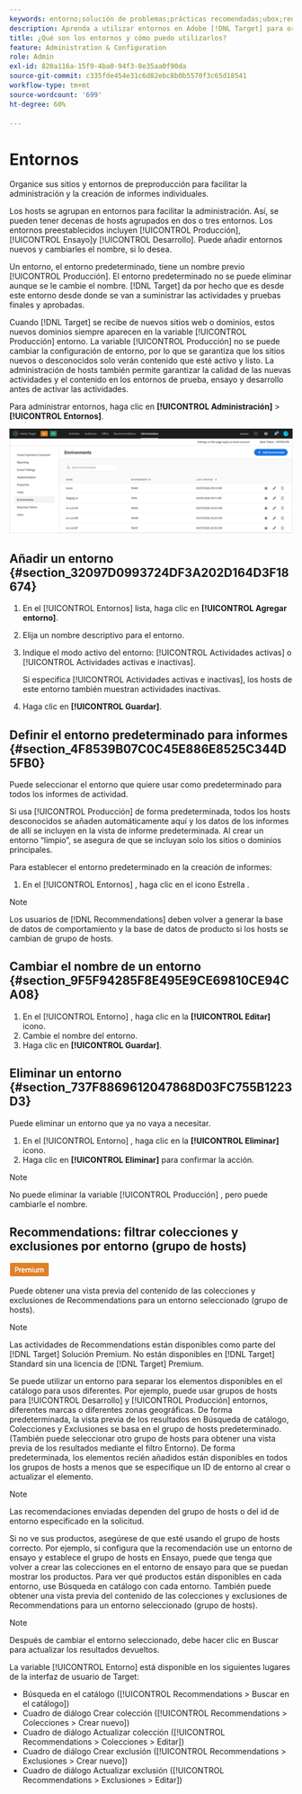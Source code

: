```yaml
---
keywords: entorno;solución de problemas;prácticas recomendadas;ubox;redirecciones;redireccionamiento;lista de direcciones permitidas;lista de direcciones bloqueadas;lista de bloqueados;lista de permitidos
description: Aprenda a utilizar entornos en Adobe [!DNL Target] para organizar sus sitios y entornos de preproducción con el fin de facilitar la administración y la creación de informes separados.
title: ¿Qué son los entornos y cómo puedo utilizarlos?
feature: Administration & Configuration
role: Admin
exl-id: 820a116a-15f9-4ba0-94f3-8e35aa0f90da
source-git-commit: c335fde454e31c6d82ebc8b0b5570f3c65d18541
workflow-type: tm+mt
source-wordcount: '699'
ht-degree: 60%

---
```


# Entornos

Organice sus sitios y entornos de preproducción para facilitar la administración y la creación de informes individuales.

Los hosts se agrupan en entornos para facilitar la administración. Así, se pueden tener decenas de hosts agrupados en dos o tres entornos. Los entornos preestablecidos incluyen [!UICONTROL Producción], [!UICONTROL Ensayo]y [!UICONTROL Desarrollo]. Puede añadir entornos nuevos y cambiarles el nombre, si lo desea.

Un entorno, el entorno predeterminado, tiene un nombre previo [!UICONTROL Producción]. El entorno predeterminado no se puede eliminar aunque se le cambie el nombre. [!DNL Target] da por hecho que es desde este entorno desde donde se van a suministrar las actividades y pruebas finales y aprobadas.

Cuando [!DNL Target] se recibe de nuevos sitios web o dominios, estos nuevos dominios siempre aparecen en la variable [!UICONTROL Producción] entorno. La variable [!UICONTROL Producción] no se puede cambiar la configuración de entorno, por lo que se garantiza que los sitios nuevos o desconocidos solo verán contenido que esté activo y listo. La administración de hosts también permite garantizar la calidad de las nuevas actividades y el contenido en los entornos de prueba, ensayo y desarrollo antes de activar las actividades.

Para administrar entornos, haga clic en **[!UICONTROL Administración]** > **[!UICONTROL Entornos]**.

![Lista de entornos](/help/administrating-target/assets/environments.png)

## Añadir un entorno {#section_32097D0993724DF3A202D164D3F18674}

1. En el [!UICONTROL Entornos] lista, haga clic en **[!UICONTROL Agregar entorno]**.
1. Elija un nombre descriptivo para el entorno.
1. Indique el modo activo del entorno: [!UICONTROL Actividades activas] o [!UICONTROL Actividades activas e inactivas].

   Si especifica [!UICONTROL Actividades activas e inactivas], los hosts de este entorno también muestran actividades inactivas.

1. Haga clic en **[!UICONTROL Guardar]**.

## Definir el entorno predeterminado para informes {#section_4F8539B07C0C45E886E8525C344D5FB0}

Puede seleccionar el entorno que quiere usar como predeterminado para todos los informes de actividad.

Si usa [!UICONTROL Producción] de forma predeterminada, todos los hosts desconocidos se añaden automáticamente aquí y los datos de los informes de allí se incluyen en la vista de informe predeterminada. Al crear un entorno “limpio”, se asegura de que se incluyan solo los sitios o dominios principales.

Para establecer el entorno predeterminado en la creación de informes:

1. En el [!UICONTROL Entornos] , haga clic en el icono Estrella .

>[!NOTE]
>
>Los usuarios de [!DNL Recommendations] deben volver a generar la base de datos de comportamiento y la base de datos de producto si los hosts se cambian de grupo de hosts.

## Cambiar el nombre de un entorno {#section_9F5F94285F8E495E9CE69810CE94CA08}

1. En el [!UICONTROL Entorno] , haga clic en la **[!UICONTROL Editar]** icono.
1. Cambie el nombre del entorno.
1. Haga clic en **[!UICONTROL Guardar]**.

## Eliminar un entorno {#section_737F8869612047868D03FC755B1223D3}

Puede eliminar un entorno que ya no vaya a necesitar.

1. En el [!UICONTROL Entorno] , haga clic en la **[!UICONTROL Eliminar]** icono.
1. Haga clic en **[!UICONTROL Eliminar]** para confirmar la acción.

>[!NOTE]
>
>No puede eliminar la variable [!UICONTROL Producción] , pero puede cambiarle el nombre.

## Recommendations: filtrar colecciones y exclusiones por entorno (grupo de hosts)

![Distintivo Premium](/help/assets/premium.png)

Puede obtener una vista previa del contenido de las colecciones y exclusiones de Recommendations para un entorno seleccionado (grupo de hosts).

>[!NOTE]
>
>Las actividades de Recommendations están disponibles como parte del [!DNL Target] Solución Premium. No están disponibles en [!DNL Target] Standard sin una licencia de [!DNL Target] Premium.

Se puede utilizar un entorno para separar los elementos disponibles en el catálogo para usos diferentes. Por ejemplo, puede usar grupos de hosts para [!UICONTROL Desarrollo] y [!UICONTROL Producción] entornos, diferentes marcas o diferentes zonas geográficas. De forma predeterminada, la vista previa de los resultados en Búsqueda de catálogo, Colecciones y Exclusiones se basa en el grupo de hosts predeterminado. (También puede seleccionar otro grupo de hosts para obtener una vista previa de los resultados mediante el filtro Entorno). De forma predeterminada, los elementos recién añadidos están disponibles en todos los grupos de hosts a menos que se especifique un ID de entorno al crear o actualizar el elemento.

>[!NOTE]
>
>Las recomendaciones enviadas dependen del grupo de hosts o del id de entorno especificado en la solicitud.


Si no ve sus productos, asegúrese de que esté usando el grupo de hosts correcto. Por ejemplo, si configura que la recomendación use un entorno de ensayo y establece el grupo de hosts en Ensayo, puede que tenga que volver a crear las colecciones en el entorno de ensayo para que se puedan mostrar los productos. Para ver qué productos están disponibles en cada entorno, use Búsqueda en catálogo con cada entorno. También puede obtener una vista previa del contenido de las colecciones y exclusiones de Recommendations para un entorno seleccionado (grupo de hosts).

>[!NOTE]
>Después de cambiar el entorno seleccionado, debe hacer clic en Buscar para actualizar los resultados devueltos.

La variable [!UICONTROL Entorno] está disponible en los siguientes lugares de la interfaz de usuario de Target:

* Búsqueda en el catálogo ([!UICONTROL Recommendations > Buscar en el catálogo])
* Cuadro de diálogo Crear colección ([!UICONTROL Recommendations > Colecciones > Crear nuevo])
* Cuadro de diálogo Actualizar colección ([!UICONTROL Recommendations > Colecciones > Editar])
* Cuadro de diálogo Crear exclusión ([!UICONTROL Recommendations > Exclusiones > Crear nuevo])
* Cuadro de diálogo Actualizar exclusión ([!UICONTROL Recommendations > Exclusiones > Editar])
